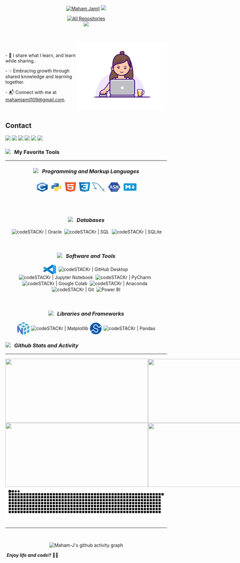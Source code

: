 <!--Intro -->
<p align="center"> 
  <a href="https://github.com/Maham-j">
   <img src="https://readme-typing-svg.demolab.com?font=Fira+Code&size=35&duration=1&pause=10000000&color=9e4c98&center=true&repeat=false&width=435&lines=Maham+Jamil" alt="Maham Jamil" /></a>

  <a>
    <img src="https://readme-typing-svg.demolab.com?font=Fira+Code&pause=1000&width=435&lines=I'm+Data+Scientist;;Data+Enthusiast&font=Fira%20Code&center=true&width=600&height=45&color=9e4c98&vCenter=true&pause=100&size=22" /></a>
</p>

<!--Detailed Github Stats-->
<div align="center">
  <a href="https://profile-summary-for-github.com/user/Maham-j"><img alt="All Repositories" title="Detailed GitHub Statistics" src="https://custom-icon-badges.demolab.com/badge/Detailed%20GitHub%20Statistics-1F222E?style=for-the-badge&logoColor=white&logo=repo"/></a>
</div>

<!--Visitors-->
<div align="center">
  <img src="https://visitor-badge.laobi.icu/badge?page_id=Maham-j.Maham-j&" />
</div>
<br/>
<br/>



<!--Intro Images-->
<img align="right" width="280px"
src="https://github.com/Maham-j/Maham-j/blob/main/image_processing20210525-15929-px7vao.gif" alt="coding" /> 

<!--<img align="right"  height="250px"
src="https://camo.githubusercontent.com/0eda36005abd9bf7e72584afc2f6ef1e808a357cb65a07fc2fe5036ba5268df7/68747470733a2f2f692e70696e696d672e636f6d2f6f726967696e616c732f65382f66342f35332f65386634353334363961336563393765636433353464663436356437333931332e676966" alt="coding" />-->

<!--<img align="right" width="280px" height="220px"
src="https://i.pinimg.com/originals/ef/09/36/ef0936558e58d6bebf73fee2ae895fe3.gif" alt="coding" />-->


<!--Intro-->
<div align="left" width="30%">
<!--- 🌱 I’m currently learning Full stack development, using Javascript and Python frameworks.-->
<br/>
<p>- 🌱 I share what I learn, and learn while sharing..</p>
<p>- 💡 Embracing growth through shared knowledge and learning together.
<p>- 📬 Connect with me at <a href="mailto:mahamjamil109@gmail.com">mahamjamil109@gmail.com</a>.
</div>
<br/>



<!--Contact-->
## Contact 
<div> 
  <a href="https://www.linkedin.com/in/maham-jamil-268584267" target="_blank"><img src="https://img.shields.io/badge/-LinkedIn-%230077B5?style=for-the-badge&logo=linkedin&logoColor=white" target="_blank"></a>  
  <a href="https://www.hackerrank.com/profile/maham_jamil" target="_blank"><img src="https://img.shields.io/badge/-HackerRank-%232EC866?style=for-the-badge&logo=hackerrank&logoColor=white" target="_blank"></a>  
  <a href="https://leetcode.com/mahamjamil596/" target="_blank"><img src="https://img.shields.io/badge/-LeetCode-%23F89F1B?style=for-the-badge&logo=LeetCode&logoColor=white" target="_blank"></a>  
  <a href="https://replit.com/@MahamJamil2" target="_blank"><img src="https://img.shields.io/badge/-Replit-%23667881?style=for-the-badge&logo=replit&logoColor=white" target="_blank"></a>  
  <a href="https://www.reddit.com/user/Ancient-Commission99" target="_blank"><img src="https://img.shields.io/badge/-Reddit-%23FF4500?style=for-the-badge&logo=reddit&logoColor=white" target="_blank"></a>
  <a href="https://learn.microsoft.com/en-gb/users/mahamjamil-9056/" target="_blank"><img src="https://img.shields.io/badge/-Microsoft-%230078D4?style=for-the-badge&logo=microsoft&logoColor=white" target="_blank"></a>


<!--Tools-->
<div>
<h3><img src="https://media2.giphy.com/media/QssGEmpkyEOhBCb7e1/giphy.gif?cid=ecf05e47a0n3gi1bfqntqmob8g9aid1oyj2wr3ds3mg700bl&rid=giphy.gif" width="50px"> &nbsp; My Favorite Tools </h3>
<hr></hr>
</div>

<!--Languages-->
<div align="center" >

### **_<img src="https://media.giphy.com/media/IdyAQJVN2kVPNUrojM/giphy.gif" width="30px"> &nbsp; Programming and Markup Languages_**

  <p>

  <a><img align="center" alt="codeSTACKr | C" height="30px" width="40px" src="https://raw.githubusercontent.com/devicons/devicon/master/icons/c/c-original.svg"/></a>
  <a><img align="center" alt="codeSTACKr | Python" height="30px" width="40px" src="https://github.com/devicons/devicon/blob/master/icons/python/python-original.svg"/></a>
  <a><img align="center" alt="codeSTACKr | HTML" height="30px"  width="40px" src="https://github.com/devicons/devicon/blob/master/icons/html5/html5-original.svg"/></a>
  <a><img align="center" alt="codeSTACKr | CSS" height="30px"  width="40px" src="https://github.com/devicons/devicon/blob/master/icons/css3/css3-original.svg"/></a>
  <a><img align="center" alt="codeSTACKr | MYSQL" height="30px"  width="40px" src="https://github.com/devicons/devicon/blob/master/icons/mysql/mysql-original.svg"/></a>
  <a><img align="center" alt="codeSTACKr | ASM" height="45px"  width="50px" src="https://github.com/Maham-j/Maham-j/blob/main/asm_logo_resized_transparent.png"/></a>
  <a><img align="center" alt="codeSTACKr | Markdown" height="30px"  width="40px" src="https://github.com/Maham-j/Maham-j/blob/main/pluginIcon.png"/></a>
<p>  
<br/>
<br/>

<!--Databases and Cloud Hosting  -->

### **_<img src="https://media.giphy.com/media/v1.Y2lkPTc5MGI3NjExbW5vOXVtZGh4a2NydmZpc3p3NXNwc3YyZ2w0bWEzYXRxdmp5YmhneSZlcD12MV9pbnRlcm5hbF9naWZfYnlfaWQmY3Q9Zw/jOzq6q92RYEGoJnoV3/giphy.gif" width="30px"> &nbsp; Databases_**

<a>&nbsp;<img align="center" alt="codeSTACKr | Oracle" height="40px" width="50px" src="https://upload.wikimedia.org/wikipedia/commons/5/50/Oracle_logo.svg"/></a>
<a>&nbsp;<img align="center" alt="codeSTACKr | SQL" height="40px" width="60px" src="https://upload.wikimedia.org/wikipedia/commons/8/87/Sql_data_base_with_logo.png"/></a>
<a>&nbsp;<img align="center" alt="codeSTACKr | SQLite" height="40px" width="50px" src="https://upload.wikimedia.org/wikipedia/commons/9/97/Sqlite-square-icon.svg"/></a>  
<br/>
<br/>



<!--  Software and Tools-->

### **_<img src="https://media.giphy.com/media/CAIgh8LKFbIciGx5Qe/giphy.gif" width="30px"> &nbsp; Software and Tools_**
<a>&nbsp;<img align="center" alt="codeSTACKr | VSCode" height="30px" width="40px" src="https://github.com/devicons/devicon/blob/master/icons/vscode/vscode-original.svg"/></a>
<a>&nbsp;<img align="center" alt="codeSTACKr | GitHub Desktop" height="30px" width="40px" src="https://github.githubassets.com/images/modules/logos_page/GitHub-Mark.png"/></a>
<a>&nbsp;<img align="center" alt="codeSTACKr | Jupyter Notebook" height="40px" width="50px" src="https://upload.wikimedia.org/wikipedia/commons/3/38/Jupyter_logo.svg"/></a>
<a>&nbsp;<img align="center" alt="codeSTACKr | PyCharm" height="30px" width="40px" src="https://upload.wikimedia.org/wikipedia/commons/thumb/1/1d/PyCharm_Icon.svg/512px-PyCharm_Icon.svg.png"/></a>
<a>&nbsp;<img align="center" alt="codeSTACKr | Google Colab" height="30px" width="40px" src="https://upload.wikimedia.org/wikipedia/commons/d/d0/Google_Colaboratory_SVG_Logo.svg"/></a>
<a>&nbsp;<img align="center" alt="codeSTACKr | Anaconda" height="30px" width="50px" src="https://upload.wikimedia.org/wikipedia/en/c/cd/Anaconda_Logo.png"/></a>
<a>&nbsp;<img align="center" alt="codeSTACKr | Git" height="30px" width="40px" src="https://upload.wikimedia.org/wikipedia/commons/3/3f/Git_icon.svg"/></a>
<a>&nbsp;<img align="center" alt="Power BI" height="30px" width="40px" src="https://github.com/microsoft/PowerBI-Icons/blob/main/SVG/Desktop.svg?raw=true"/></a>
<br/>
<br/>
<br/>

<!-- Libraries and Frameworks -->

### **_<img src="https://media.giphy.com/media/IdyAQJVN2kVPNUrojM/giphy.gif" width="30px"> &nbsp; Libraries and Frameworks_**

<p>

<a><img align="center" alt="codeSTACKr | NumPy" height="40px" width="40px" src="https://github.com/devicons/devicon/blob/master/icons/numpy/numpy-original.svg"/></a>
<a><img align="center" alt="codeSTACKr | Matplotlib" height="40px" width="40px" src="https://upload.wikimedia.org/wikipedia/commons/8/84/Matplotlib_icon.svg"/></a>
<a><img align="center" alt="codeSTACKr | SciPy" height="40px" width="40px" src="https://raw.githubusercontent.com/scipy/scipy/main/doc/source/_static/logo.svg"/></a>
<a><img align="center" alt="codeSTACKr | Pandas" height="50px" width="70px" src="https://upload.wikimedia.org/wikipedia/commons/2/22/Pandas_mark.svg"/></a>

</p>



</div>

<!-- Github Stats and Activity -->

**_<h3><img src="https://media.giphy.com/media/KzJkzjggfGN5Py6nkT/giphy.gif" width="50px"> &nbsp; Github Stats and Activity</h3>_**

<hr></hr>

<!-- Container with flexbox to align images side by side -->
<div style="display: flex; justify-content: space-between; align-items: center;">

  <!-- First image with defined size -->
  <img src="https://github-activity-readme-stats.vercel.app/api?username=Maham-j&include_all_commits=true&count_private=true&show_icons=true&theme=github_dark&hide_border=true" width="445" height="200" />

  <!-- Second image with adjusted size to match the first -->
 <img src="https://github-readme-stats-assebc.vercel.app/api/top-langs/?username=Maham-j&layout=compact&theme=github_dark&hide_border=true&exclude_repo=github-readme-stats&hide=makefile,tex,jupyter%20notebook&langs_count=6" width="350" height="199"/>
   
</div>

<!--  streak and top -->

<!-- Container with flexbox to align images side by side -->
<div style="display: flex; justify-content: space-between; align-items: center;">

  <!-- First image with defined size -->
  <!-- Second image with similar size -->
  <img src="https://streak-stats.demolab.com?user=Maham-j&theme=hacker" width="445" height="200" />

  <!-- Second image with adjusted size to match the first -->
 <img src="https://github-contributor-stats.vercel.app/api?username=Maham-j&limit=5&theme=dark&combine_all_yearly_contributions=true" width="350" height="199" />
</div>



 

 <!--  snake -->
 
 <img alt="GitHub Snake" src="https://raw.githubusercontent.com/Maham-j/Maham-j/output/github-contribution-grid-snake-dark.svg" />

<!--Graph-->
 <div align="center" >

<hr></hr>

  <br/>

![Maham-J's github activity graph](https://github-readme-activity-graph.vercel.app/graph?username=Maham-j&bg_color=000000f&color=9e4c98&line=9e4c98&point=403d3d&area=true&hide_border=true)

</div>


&nbsp;***Enjoy life and code!!*** 👋😊


  
 </br>
</br>



